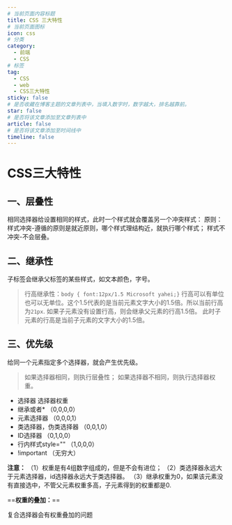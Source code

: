 ```yaml
---
# 当前页面内容标题
title: CSS 三大特性
# 当前页面图标
icon: css
# 分类
category:
  - 前端
  - CSS
# 标签
tag:
  - CSS
  - web
  - CSS三大特性
sticky: false
# 是否收藏在博客主题的文章列表中，当填入数字时，数字越大，排名越靠前。
star: false
# 是否将该文章添加至文章列表中
article: false
# 是否将该文章添加至时间线中
timeline: false
---
```


# CSS三大特性

## 一、层叠性

相同选择器给设置相同的样式，此时一个样式就会覆盖另一个冲突样式：
原则：样式冲突-遵循的原则是就近原则，哪个样式理结构近，就执行哪个样式；
样式不冲突-不会层叠。

## 二、继承性

子标签会继承父标签的某些样式，如文本颜色，字号。

> 行高继承性：`body { font:12px/1.5 Microsoft yahei;}`
> 行高可以有单位也可以无单位。这个1.5代表的是当前元素文字大小的1.5倍。所以当前行高为`21px`.
> 如果子元素没有设置行高，则会继承父元素的行高1.5倍。
> 此时子元素的行高是当前子元素的文字大小的1.5倍。

## 三、优先级

给同一个元素指定多个选择器，就会产生优先级。

> 如果选择器相同，则执行层叠性；
> 如果选择器不相同，则执行选择器权重。

- 选择器                                                 选择器权重
- 继承或者*                                         （0,0,0,0）
- 元素选择器                                        （0,0,0,1）
- 类选择器，伪类选择器                    （0,0,1,0）
- ID选择器                                           （0,1,0,0）
- 行内样式style=""                              （1,0,0,0）
- !important                                       （无穷大）

**注意：**
（1）权重是有4组数字组成的，但是不会有进位；
（2）类选择器永远大于元素选择器，id选择器永远大于类选择器。
（3）继承权重为0，如果该元素没有直接选中，不管父元素权重多高，子元素得到的权重都是0.

==**权重的叠加：**==

复合选择器会有权重叠加的问题

